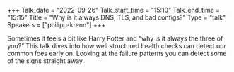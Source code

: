 +++
Talk_date = "2022-09-26"
Talk_start_time = "15:10"
Talk_end_time = "15:15"
Title = "Why is it always DNS, TLS, and bad configs?"
Type = "talk"
Speakers = ["philipp-krenn"]
+++

Sometimes it feels a bit like Harry Potter and “why is it always the three of you?” This talk dives into how well structured health checks can detect our common foes early on. Looking at the failure patterns you can detect some of the signs straight away.